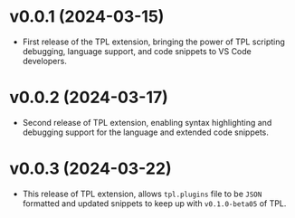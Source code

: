 # v0.0.1 (2024-03-15)

* First release of the TPL extension, bringing the power of TPL scripting debugging, language support, and code snippets to VS Code developers.

# v0.0.2 (2024-03-17)

* Second release of TPL extension, enabling syntax highlighting and debugging support for the language and extended code snippets.

# v0.0.3 (2024-03-22)

* This release of TPL extension, allows `tpl.plugins` file to be `JSON` formatted and updated snippets to keep up with `v0.1.0-beta05` of TPL.